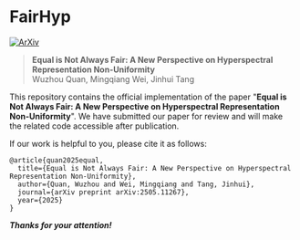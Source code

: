 # FairHyp

[![ArXiv](https://img.shields.io/badge/ArXiv-2024-red.svg)]([https://arxiv.org/abs/2406.13445](https://arxiv.org/abs/2505.11267))
> **Equal is Not Always Fair: A New Perspective on Hyperspectral Representation Non-Uniformity**  
> Wuzhou Quan, Mingqiang Wei, Jinhui Tang

This repository contains the official implementation of the paper "**Equal is Not Always Fair: A New Perspective on Hyperspectral Representation Non-Uniformity**".
We have submitted our paper for review and will make the related code accessible after publication.

If our work is helpful to you, please cite it as follows:

```
@article{quan2025equal,
  title={Equal is Not Always Fair: A New Perspective on Hyperspectral Representation Non-Uniformity},
  author={Quan, Wuzhou and Wei, Mingqiang and Tang, Jinhui},
  journal={arXiv preprint arXiv:2505.11267},
  year={2025}
}
```

**_Thanks for your attention!_**
